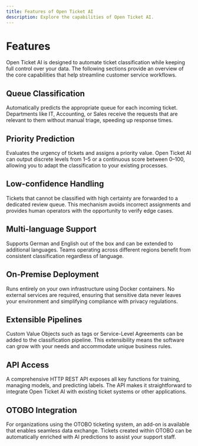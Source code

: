 ```yaml
---
title: Features of Open Ticket AI
description: Explore the capabilities of Open Ticket AI.
---
```


# Features

Open Ticket AI is designed to automate ticket classification while keeping full control over your data. The following sections provide an overview of the core capabilities that help streamline customer service workflows.

## Queue Classification
Automatically predicts the appropriate queue for each incoming ticket. Departments like IT, Accounting, or Sales receive the requests that are relevant to them without manual triage, speeding up response times.

## Priority Prediction
Evaluates the urgency of tickets and assigns a priority value. Open Ticket AI can output discrete levels from 1–5 or a continuous score between 0–100, allowing you to adapt the classification to your existing processes.

## Low-confidence Handling
Tickets that cannot be classified with high certainty are forwarded to a dedicated review queue. This mechanism avoids incorrect assignments and provides human operators with the opportunity to verify edge cases.

## Multi-language Support
Supports German and English out of the box and can be extended to additional languages. Teams operating across different regions benefit from consistent classification regardless of language.

## On-Premise Deployment
Runs entirely on your own infrastructure using Docker containers. No external services are required, ensuring that sensitive data never leaves your environment and simplifying compliance with privacy regulations.

## Extensible Pipelines
Custom Value Objects such as tags or Service-Level Agreements can be added to the classification pipeline. This extensibility means the software can grow with your needs and accommodate unique business rules.

## API Access
A comprehensive HTTP REST API exposes all key functions for training, managing models, and predicting labels. The API makes it straightforward to integrate Open Ticket AI with existing ticket systems or other applications.

## OTOBO Integration
For organizations using the OTOBO ticketing system, an add-on is available that enables seamless data exchange. Tickets created within OTOBO can be automatically enriched with AI predictions to assist your support staff.
